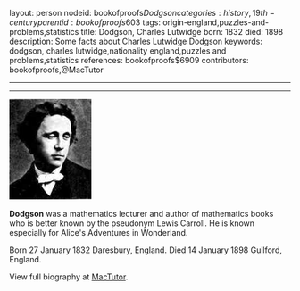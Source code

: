 layout: person
nodeid: bookofproofs$Dodgson
categories: history,19th-century
parentid: bookofproofs$603
tags: origin-england,puzzles-and-problems,statistics
title: Dodgson, Charles Lutwidge
born: 1832
died: 1898
description: Some facts about Charles Lutwidge Dodgson
keywords: dodgson, charles lutwidge,nationality england,puzzles and problems,statistics
references: bookofproofs$6909
contributors: bookofproofs,@MacTutor

---


---

![Dodgson.jpg](https://github.com/bookofproofs/bookofproofs.github.io/blob/main/_sources/_assets/images/portraits/Dodgson.jpg?raw=true)

**Dodgson** was a mathematics lecturer and author of mathematics books who is better known by the pseudonym Lewis Carroll. He is known especially for Alice's Adventures in Wonderland.

Born 27 January 1832 Daresbury, England. Died 14 January 1898 Guilford, England.


View full biography at [MacTutor](https://mathshistory.st-andrews.ac.uk/Biographies/Dodgson/).